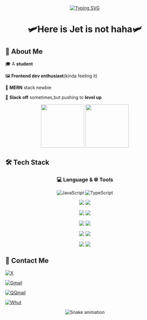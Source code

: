 

<div align="center";> <a href="https://git.io/typing-svg"><img src="https://readme-typing-svg.demolab.com?font=Fira+Code&pause=1000&color=B940F7&width=435&lines=++++++++++++++**************Welcome*************" alt="Typing SVG" /></a> </div>



<div align="center">
  
# 🛩Here is Jet is not haha🛩
</div>

## 🌟 **About Me**

🎓 A **student**

🖼  **Frontend dev enthusiast**(kinda feeling it)

🌱  **MERN** stack newbie

🐠  **Slack off** sometimes,but pushing to **level up**


<div align="center"> <img height="137px" src="https://github-readme-stats.vercel.app/api/top-langs/?username=jet-isnt-haha&layout=compact" /> 
<img height="137px" src="https://github-readme-stats.vercel.app/api?username=jet-isnt-haha&hide_title=true&hide_border=true&show_icons=trueline_height=21&text_color=000&icon_color=000&bg_color=0,ea6161,ffc64d,fffc4d,52fa5a&theme=graywhite" /></div>

## 🛠️ **Tech Stack**
<div align="center">

### 💻 Language & 🌐 Tools
![JavaScript](https://img.shields.io/badge/-JavaScript-yellow?style=flat-square&logo=javascript&logoColor=ffffff)
![TypeScript](https://img.shields.io/badge/-TypeScript-blue?style=flat-square&logo=typescript&logoColor=ffffff)

[![](https://img.shields.io/badge/-Nodejs-E6EBF0?style=flat-square&logo=nodedotjs&logoColor=green)](https://nodejs.org/)
[![](https://img.shields.io/badge/-Express-E6EBF0?style=flat-square&logo=express&logoColor=black)](https://expressjs.com/)

[![](https://img.shields.io/badge/-HTML5-E34F26?style=flat-square&logo=html5&logoColor=ffffff)](https://html.spec.whatwg.org/)
[![](https://img.shields.io/badge/-CSS3-purple?style=flat-square&logo=css3&logoColor=ffffff)](https://www.w3.org/Style/CSS/)

[![](https://img.shields.io/badge/-React-2496ED?style=flat-square&logo=React)](https://react.dev/)
[![](https://img.shields.io/badge/-Expo-black?style=flat-square&logo=Expo)](https://expo.dev/)

[![](https://img.shields.io/badge/-Mongodb-black?style=flat-square&logo=mongodb&logoColor=green)](https://www.mongodb.com/)
[![](https://img.shields.io/badge/-Redis-black?style=flat-square&logo=redis&logoColor=darkred)](https://redis.io/)

[![](https://img.shields.io/badge/-Git-f05032?style=flat-square&logo=git&logoColor=ffffff)](https://git-scm.com/)
[![](https://img.shields.io/badge/-Nginx-269539?style=flat-square&logo=nginx&logoColor=ffffff)](https://nginx.org/)
</div>

## 📩 **Contact Me**  
[![X](https://img.shields.io/badge/X-black?style=for-the-badge&logo=x&logoColor=white)](https://x.com/jet239114294614) 

[![Gmail](https://img.shields.io/badge/Gmail-D14836?style=for-the-badge&logo=gmail&logoColor=white)](mailto:cjet945@gmail.com) 

[![QQmail](https://img.shields.io/badge/QQmail-pink?style=for-the-badge&logo=qq&logoColor=white)](mailto:j3t_ch3n@qq.com) 

[![Whut](https://img.shields.io/badge/WhutEmail-skyblue?style=for-the-badge)](mailto:357825@whut.edu.cn) 


<div align="center">
<img src="https://raw.githubusercontent.com/jet-isnt-haha/jet-isnt-haha/output/snake.svg" alt="Snake animation" />
</div>

